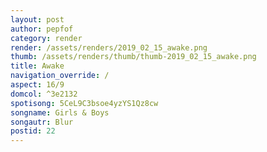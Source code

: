```yaml
---
layout: post
author: pepfof
category: render
render: /assets/renders/2019_02_15_awake.png
thumb: /assets/renders/thumb/thumb-2019_02_15_awake.png
title: Awake
navigation_override: /
aspect: 16/9
domcol: ^3e2132
spotisong: 5CeL9C3bsoe4yzYS1Qz8cw
songname: Girls & Boys
songautr: Blur
postid: 22
---
```


<!--USER BEGIN 1-->

<!--USER END 1-->

<!--more-->
<!--USER BEGIN 2-->

<!--USER END 2-->


